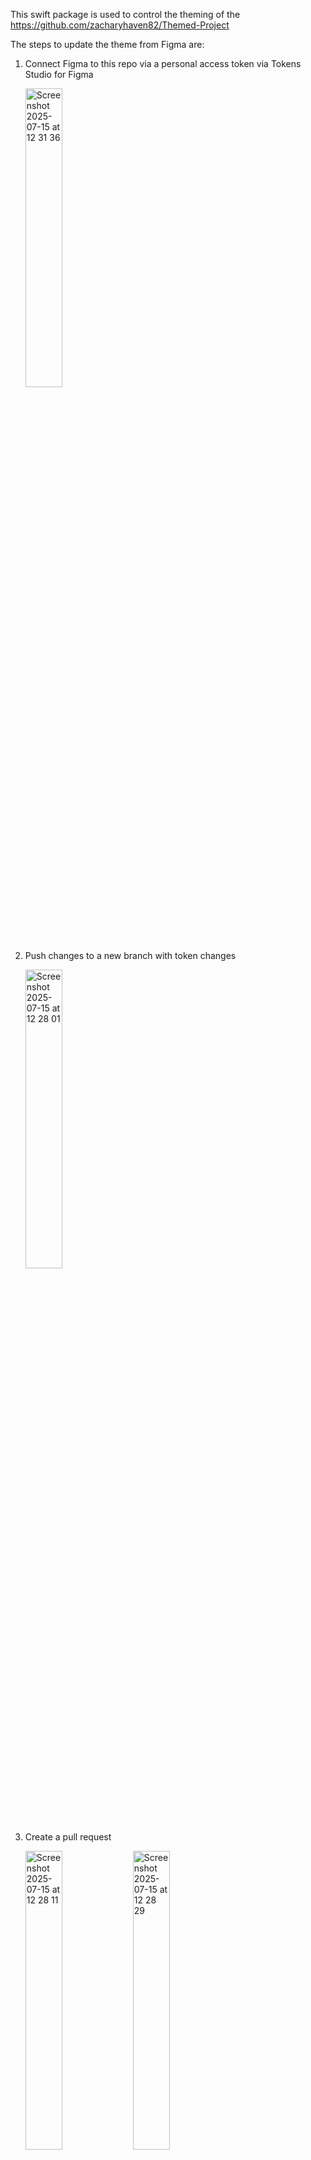 This swift package is used to control the theming of the https://github.com/zacharyhaven82/Themed-Project

The steps to update the theme from Figma are:

1. Connect Figma to this repo via a personal access token via Tokens Studio for Figma

   <img width="35%" alt="Screenshot 2025-07-15 at 12 31 36" src="https://github.com/user-attachments/assets/4d4aa6a7-e1c0-43bf-bf42-fdaa87447b71"/>
3. Push changes to a new branch with token changes

   <img width="35%" alt="Screenshot 2025-07-15 at 12 28 01" src="https://github.com/user-attachments/assets/d66d1b7d-b68e-46d0-8e1b-4c46f8995918"/>
5. Create a pull request

   <img width="35%" alt="Screenshot 2025-07-15 at 12 28 11" src="https://github.com/user-attachments/assets/9662d1cc-5fee-4180-858d-6e76c7f930dc" />
   <img width="35%" alt="Screenshot 2025-07-15 at 12 28 29" src="https://github.com/user-attachments/assets/f677e954-950a-47ab-a08a-030faa2f0677" />
7. After pull request is merged and github merge action is finished create a new release version

   <img width="35%" alt="Screenshot 2025-07-15 at 12 29 13" src="https://github.com/user-attachments/assets/ff5d4bbb-ee00-43c3-bc8b-c22a2a5b256e"  width="40"/>
   <img width="35%" alt="Screenshot 2025-07-15 at 12 29 41" src="https://github.com/user-attachments/assets/00944b3b-67e7-491e-ab36-cbeecb9accd5" />
9. Update the dependency version in https://github.com/zacharyhaven82/UIComponents

   <img width="35%" alt="Screenshot 2025-07-15 at 12 35 20" src="https://github.com/user-attachments/assets/6f5149e3-c607-4bbc-9403-a5338c923891" />


